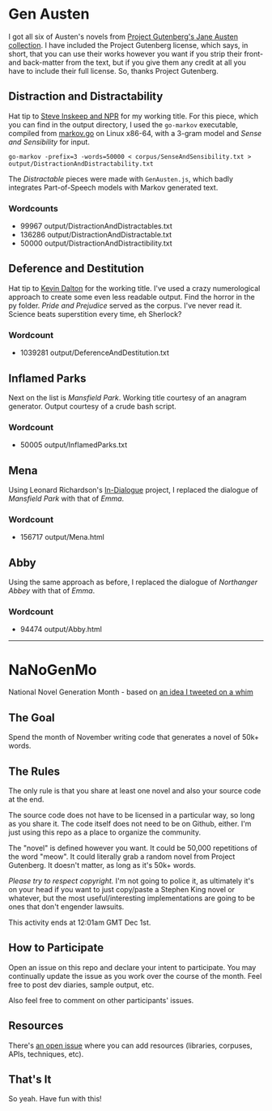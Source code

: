 # Gen Austen

I got all six of Austen's novels from [Project Gutenberg's Jane Austen collection](http://www.gutenberg.org/ebooks/author/68). I have included the Project Gutenberg license, which says, in short, that you can use their works however you want if you strip their front- and back-matter from the text, but if you give them any credit at all you have to include their full license. So, thanks Project Gutenberg.

## Distraction and Distractability

Hat tip to [Steve Inskeep and NPR](http://www.npr.org/blogs/health/2012/10/09/162401053/a-lively-mind-your-brain-on-jane-austen) for my working title. For this piece, which you can find in the output directory, I used the `go-markov` executable, compiled from [markov.go](http://golang.org/doc/codewalk/markov/) on Linux x86-64, with a 3-gram model and _Sense and Sensibility_ for input.

    go-markov -prefix=3 -words=50000 < corpus/SenseAndSensibility.txt > output/DistractionAndDistractability.txt

The _Distractable_ pieces were made with `GenAusten.js`, which badly integrates Part-of-Speech models with Markov generated text. 

### Wordcounts
- 99967 output/DistractionAndDistractables.txt
- 136286 output/DistractionAndDistractable.txt
- 50000 output/DistractionAndDistractibility.txt

## Deference and Destitution

Hat tip to [Kevin Dalton](https://github.com/kmdalton) for the working title. I've used a crazy numerological approach to create some even less readable output. Find the horror in the py folder. _Pride and Prejudice_ served as the corpus. I've never read it. Science beats superstition every time, eh Sherlock?

### Wordcount
- 1039281 output/DeferenceAndDestitution.txt

## Inflamed Parks

Next on the list is _Mansfield Park_. Working title courtesy of an anagram generator. Output courtesy of a crude bash script.

### Wordcount
- 50005 output/InflamedParks.txt

## Mena

Using Leonard Richardson's [In-Dialogue](https://github.com/leonardr/In-Dialogue) project, I replaced the dialogue of _Mansfield Park_ with that of _Emma_.  

### Wordcount

- 156717 output/Mena.html 

## Abby

Using the same approach as before, I replaced the dialogue of _Northanger Abbey_ with that of _Emma_.

### Wordcount

- 94474 output/Abby.html

---

# NaNoGenMo
National Novel Generation Month - based on [an idea I tweeted on a whim](https://twitter.com/tinysubversions/status/396305662000775168)

## The Goal

Spend the month of November writing code that generates a novel of 50k+ words.

## The Rules

The only rule is that you share at least one novel and also your source code at the end.

The source code does not have to be licensed in a particular way, so long as you share it. The code itself does not need to be on Github, either. I'm just using this repo as a place to organize the community.

The "novel" is defined however you want. It could be 50,000 repetitions of the word "meow". It could literally grab a random novel from Project Gutenberg. It doesn't matter, as long as it's 50k+ words.

_Please try to respect copyright._ I'm not going to police it, as ultimately it's on your head if you want to just copy/paste a Stephen King novel or whatever, but the most useful/interesting implementations are going to be ones that don't engender lawsuits.

This activity ends at 12:01am GMT Dec 1st.

## How to Participate

Open an issue on this repo and declare your intent to participate. You may continually update the issue as you work over the course of the month. Feel free to post dev diaries, sample output, etc.

Also feel free to comment on other participants' issues.

## Resources

There's [an open issue](https://github.com/dariusk/NaNoGenMo/issues/11) where you can add resources (libraries, corpuses, APIs, techniques, etc).

## That's It

So yeah. Have fun with this!

